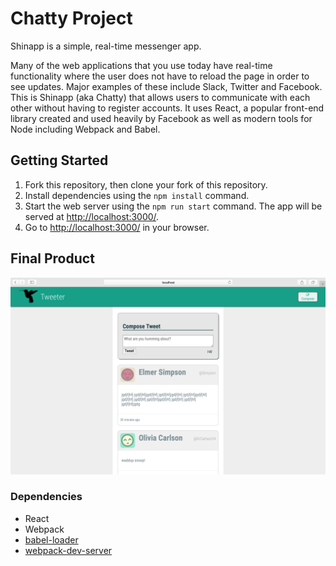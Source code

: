 # Chatty Project

Shinapp is a simple, real-time messenger app.

Many of the web applications that you use today have real-time functionality where the user does not have to reload the page in order to see updates. Major examples of these include Slack, Twitter and Facebook. This is Shinapp (aka Chatty) that allows users to communicate with each other without having to register accounts. It uses React, a popular front-end library created and used heavily by Facebook as well as modern tools for Node including Webpack and Babel.

## Getting Started

1. Fork this repository, then clone your fork of this repository.
2. Install dependencies using the `npm install` command.
3. Start the web server using the `npm run start` command. The app will be served at <http://localhost:3000/>.
4. Go to <http://localhost:3000/> in your browser.

## Final Product

!["Screenshot of app"](https://github.com/shinmike/tweetr2/blob/master/docs/home.png)

### Dependencies

* React
* Webpack
* [babel-loader](https://github.com/babel/babel-loader)
* [webpack-dev-server](https://github.com/webpack/webpack-dev-server)
